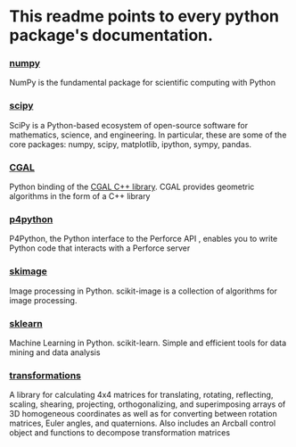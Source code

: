 # This readme points to every python package's documentation.

### [numpy](http://docs.scipy.org/doc/)
NumPy is the fundamental package for scientific computing with Python
### [scipy](http://docs.scipy.org/doc/)
SciPy is a Python-based ecosystem of open-source software for mathematics, science, and engineering. In particular, these are some of the core packages:
numpy, scipy, matplotlib, ipython, sympy, pandas.
### [CGAL](http://cgal-python.gforge.inria.fr/)
Python binding of the [CGAL C++ library](http://www.cgal.org/). CGAL provides geometric algorithms in the form of a C++ library
### [p4python](https://www.perforce.com/perforce/doc.current/manuals/p4script/03_python.html)
P4Python, the Python interface to the Perforce API , enables you to write Python code that interacts with a Perforce server
### [skimage](http://scikit-image.org/)
Image processing in Python. scikit-image is a collection of algorithms for image processing.
### [sklearn](http://scikit-learn.org/stable/)
Machine Learning in Python. scikit-learn. Simple and efficient tools for data mining and data analysis
### [transformations](http://www.lfd.uci.edu/~gohlke/code/transformations.py.html)
A library for calculating 4x4 matrices for translating, rotating, reflecting,
scaling, shearing, projecting, orthogonalizing, and superimposing arrays of
3D homogeneous coordinates as well as for converting between rotation matrices,
Euler angles, and quaternions. Also includes an Arcball control object and
functions to decompose transformation matrices
